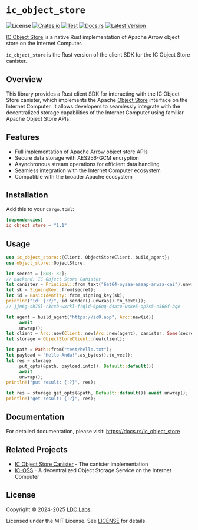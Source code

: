 # `ic_object_store`
![License](https://img.shields.io/crates/l/ic_object_store.svg)
[![Crates.io](https://img.shields.io/crates/d/ic_object_store.svg)](https://crates.io/crates/ic_object_store)
[![Test](https://github.com/ldclabs/ic-oss/actions/workflows/test.yml/badge.svg)](https://github.com/ldclabs/ic-oss/actions/workflows/test.yml)
[![Docs.rs](https://img.shields.io/docsrs/ic_object_store?label=docs.rs)](https://docs.rs/ic_object_store)
[![Latest Version](https://img.shields.io/crates/v/ic_object_store.svg)](https://crates.io/crates/ic_object_store)

[IC Object Store](https://github.com/ldclabs/ic-oss/tree/main/src/ic_object_store_canister) is a native Rust implementation of Apache Arrow object store on the Internet Computer.

`ic_object_store` is the Rust version of the client SDK for the IC Object Store canister.

## Overview

This library provides a Rust client SDK for interacting with the IC Object Store canister, which implements the Apache [Object Store](https://github.com/apache/arrow-rs-object-store) interface on the Internet Computer. It allows developers to seamlessly integrate with the decentralized storage capabilities of the Internet Computer using familiar Apache Object Store APIs.

## Features

- Full implementation of Apache Arrow object store APIs
- Secure data storage with AES256-GCM encryption
- Asynchronous stream operations for efficient data handling
- Seamless integration with the Internet Computer ecosystem
- Compatible with the broader Apache ecosystem

## Installation

Add this to your `Cargo.toml`:

```toml
[dependencies]
ic_object_store = "1.1"
```

## Usage

```rust
use ic_object_store::{Client, ObjectStoreClient, build_agent};
use object_store::ObjectStore;

let secret = [8u8; 32];
// backend: IC Object Store Canister
let canister = Principal::from_text("6at64-oyaaa-aaaap-anvza-cai").unwrap();
let sk = SigningKey::from(secret);
let id = BasicIdentity::from_signing_key(sk);
println!("id: {:?}", id.sender().unwrap().to_text());
// jjn6g-sh75l-r3cxb-wxrkl-frqld-6p6qq-d4ato-wske5-op7s5-n566f-bqe

let agent = build_agent("https://ic0.app", Arc::new(id))
    .await
    .unwrap();
let client = Arc::new(Client::new(Arc::new(agent), canister, Some(secret)));
let storage = ObjectStoreClient::new(client);

let path = Path::from("test/hello.txt");
let payload = "Hello Anda!".as_bytes().to_vec();
let res = storage
    .put_opts(&path, payload.into(), Default::default())
    .await
    .unwrap();
println!("put result: {:?}", res);

let res = storage.get_opts(&path, Default::default()).await.unwrap();
println!("get result: {:?}", res);
```

## Documentation

For detailed documentation, please visit: https://docs.rs/ic_object_store

## Related Projects

- [IC Object Store Canister](https://github.com/ldclabs/ic-oss/tree/main/src/ic_object_store_canister) - The canister implementation
- [IC-OSS](https://github.com/ldclabs/ic-oss) - A decentralized Object Storage Service on the Internet Computer

## License

Copyright © 2024-2025 [LDC Labs](https://github.com/ldclabs).

Licensed under the MIT License. See [LICENSE](../../LICENSE-MIT) for details.
